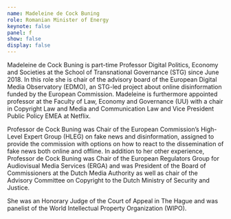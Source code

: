 ```yaml
---
name: Madeleine de Cock Buning
role: Romanian Minister of Energy
keynote: false
panel: f
show: false
display: false
---
```


Madeleine de Cock Buning is part-time Professor Digital Politics, Economy and Societies at the School of Transnational Governance (STG) since June 2018. In this role she is chair of the advisory board of the European Digital Media Observatory (EDMO), an STG-led project about online disinformation funded by the European Commission. Madeleine is furthermore appointed professor at the Faculty of Law, Economy and Governance (UU) with a chair in Copyright Law and Media and Communication Law and Vice President Public Policy EMEA at Netflix.

Professor de Cock Buning was Chair of the European Commission’s High-Level Expert Group (HLEG) on fake news and disinformation, assigned to provide the commission with options on how to react to the dissemination of fake news both online and offline. In addition to her other experience, Professor de Cock Buning was Chair of the European Regulators Group for Audiovisual Media Services (ERGA) and was President of the Board of Commissioners at the Dutch Media Authority as well as chair of the Advisory Committee on Copyright to the Dutch Ministry of Security and Justice.

She was an Honorary Judge of the Court of Appeal in The Hague and was panelist of the World Intellectual Property Organization (WIPO).
